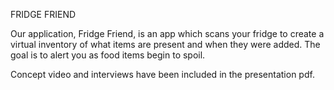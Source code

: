 FRIDGE FRIEND 

Our application, Fridge Friend, is an app which scans your fridge to create a virtual inventory of what items are present and when they were added. The goal is to alert you as food items begin to spoil.

Concept video and interviews have been included in the presentation pdf.  
